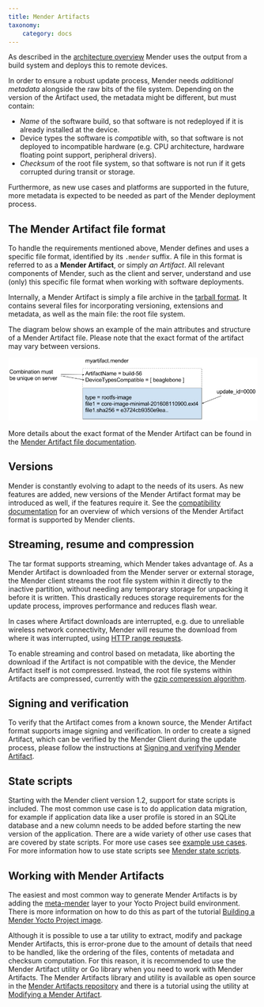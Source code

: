 ```yaml
---
title: Mender Artifacts
taxonomy:
    category: docs
---
```


As described in the [architecture overview](../overview) Mender uses the output
from a build system and deploys this to remote devices.

In order to ensure a robust update process, Mender needs *additional metadata*
alongside the raw bits of the file system. Depending on the version of the Artifact used, 
the metadata might be different, but must contain:

* *Name* of the software build, so that software is not redeployed if it is already installed at the device.
* Device types the software is *compatible* with, so that software is not deployed to incompatible hardware (e.g. CPU architecture, hardware floating point support, peripheral drivers).
* *Checksum* of the root file system, so that software is not run if it gets corrupted during transit or storage.

Furthermore, as new use cases and platforms are supported in the future,
more metadata is expected to be needed as part of the Mender deployment process.


## The Mender Artifact file format

To handle the requirements mentioned above, Mender defines and uses a
specific file format, identified by its `.mender` suffix. A file in this format
is referred to as a **Mender Artifact**, or simply *an Artifact*.
All relevant components of Mender, such as the client and server, understand
and use (only) this specific file format when working with software deployments.

Internally, a Mender Artifact is simply a file archive in the [tarball format](https://en.wikipedia.org/wiki/Tar_(computing)?target=_blank).
It contains several files for incorporating versioning, extensions and metadata,
as well as the main file: the root file system.

The diagram below shows an example of the main attributes and structure of a
Mender Artifact file. Please note that the exact format of the artifact may vary between versions.

![Mender Artifact format](mender-artifact-format.png)

<!--AUTOVERSION: "mender-artifact/blob/%"/mender-artifact-->
More details about the exact format of the Mender Artifact can be found in the
[Mender Artifact file documentation](https://github.com/mendersoftware/mender-artifact/blob/master/Documentation?target=_blank).


## Versions

Mender is constantly evolving to adapt to the needs of its users. As new features are added, new versions of the 
Mender Artifact format may be introduced as well, if the features require it.
See the [compatibility documentation](../compatibility) for an overview of which versions of the Mender Artifact format is supported by Mender clients.


## Streaming, resume and compression

The tar format supports streaming, which Mender takes advantage of. As a Mender
Artifact is downloaded from the Mender server or external storage, the Mender
client streams the root file system within it directly to the inactive partition,
without needing any temporary storage for unpacking it before it is written.
This drastically reduces storage requirements for the update process,
improves performance and reduces flash wear.

In cases where Artifact downloads are interrupted, e.g. due to unreliable wireless
network connectivity, Mender will resume the download from where it was
interrupted, using [HTTP range requests](https://tools.ietf.org/html/rfc7233?target=_blank).

To enable streaming and control based on metadata, like aborting the download
if the Artifact is not compatible with the device, the Mender Artifact itself
is not compressed. Instead, the root file systems within Artifacts are
compressed, currently with the [gzip compression algorithm](https://en.wikipedia.org/wiki/gzip?target=_blank).


## Signing and verification

To verify that the Artifact comes from a known source, the Mender Artifact format supports 
image signing and verification. In order to create a signed Artifact, which can be verified by the Mender Client
during the update process, please follow the instructions at [Signing and verifying Mender Artifact](../../artifacts/signing-and-verification).

## State scripts

Starting with the Mender client version 1.2, support for state scripts is included. The most common use case is to do application data migration, 
for example if application data like a user profile is stored in an SQLite database and a new column needs to be added before starting the new version of the application.
There are a wide variety of other use cases that are covered by state scripts. For more use cases see [example use cases](../../artifacts/state-scripts#example-use-cases).
For more information how to use state scripts see [Mender state scripts](../../artifacts/state-scripts).


## Working with Mender Artifacts

The easiest and most common way to generate Mender Artifacts is by
adding the [meta-mender](https://github.com/mendersoftware/meta-mender?target=_blank)
layer to your Yocto Project build environment. There is more information
on how to do this as part of the tutorial [Building a Mender Yocto Project image](../../artifacts/yocto-project/building).

Although it is possible to use a tar utility to extract, modify and package
Mender Artifacts, this is error-prone due to the amount of details
that need to be handled, like the ordering of the files, contents of
metadata and checksum computation.
For this reason, it is recommended to use the Mender Artifact utility or Go library
when you need to work with Mender Artifacts. The Mender Artifacts library and utility
is available as open source in the [Mender Artifacts repository](https://github.com/mendersoftware/mender-artifact?target=_blank)
and there is a tutorial using the utility at [Modifying a Mender Artifact](../../artifacts/modifying-a-mender-artifact).
